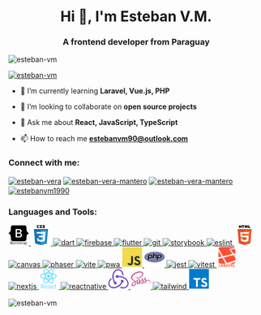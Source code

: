 <h1 align="center">Hi 👋, I'm Esteban V.M.</h1>
<h3 align="center">A frontend developer from Paraguay</h3>

<p align="left"> <img src="https://komarev.com/ghpvc/?username=esteban-vm&label=Profile%20views&color=0e75b6&style=flat" alt="esteban-vm" /> </p>

<p align="left"> <a href="https://github.com/ryo-ma/github-profile-trophy"><img src="https://github-profile-trophy.vercel.app/?username=esteban-vm" alt="esteban-vm" /></a> </p>

- 🌱 I’m currently learning **Laravel, Vue.js, PHP**

- 👯 I’m looking to collaborate on **open source projects**

- 💬 Ask me about **React, JavaScript, TypeScript**

- 📫 How to reach me **estebanvm90@outlook.com**

<h3 align="left">Connect with me:</h3>
<p align="left">
<a href="https://codepen.io/esteban-vera" target="blank" title="codepen" ><img align="center" src="https://raw.githubusercontent.com/rahuldkjain/github-profile-readme-generator/master/src/images/icons/Social/codepen.svg" alt="esteban-vera" height="30" width="40" /></a>
<a href="https://linkedin.com/in/esteban-vera-mantero" target="blank" title="linkedin"><img align="center" src="https://raw.githubusercontent.com/rahuldkjain/github-profile-readme-generator/master/src/images/icons/Social/linked-in-alt.svg" alt="esteban-vera-mantero" height="30" width="40" /></a>
<a href="https://www.freecodecamp.org/EstebanVM" target="blank" title="freecodecamp"><img align="center" src="https://design-style-guide.freecodecamp.org/downloads/fcc_primary_small.svg" alt="esteban-vera-mantero" height="30" width="40" /></a>
<a href="https://codesandbox.com/estebanvm1990" target="blank" title="codesandbox"><img align="center" src="https://raw.githubusercontent.com/rahuldkjain/github-profile-readme-generator/master/src/images/icons/Social/codesandbox.svg" alt="estebanvm1990" height="30" width="40" /></a>
</p>

<h3 align="left">Languages and Tools:</h3>
    <p align="left">
      <a href="https://getbootstrap.com" target="_blank" rel="noreferrer" title="bootstrap">
        <img
          src="https://raw.githubusercontent.com/devicons/devicon/master/icons/bootstrap/bootstrap-plain-wordmark.svg"
          alt="bootstrap"
          width="40"
          height="40"
        />
      </a>
      <a href="https://www.w3schools.com/css/" target="_blank" rel="noreferrer" title="css3">
        <img
          src="https://raw.githubusercontent.com/devicons/devicon/master/icons/css3/css3-original-wordmark.svg"
          alt="css3"
          width="40"
          height="40"
        />
      </a>
      <a href="https://dart.dev" target="_blank" rel="noreferrer" title="dart">
        <img src="https://www.vectorlogo.zone/logos/dartlang/dartlang-icon.svg" alt="dart" width="40" height="40" />
      </a>
      <a href="https://firebase.google.com/" target="_blank" rel="noreferrer" title="firebase">
        <img src="https://www.vectorlogo.zone/logos/firebase/firebase-icon.svg" alt="firebase" width="40" height="40" />
      </a>
      <a href="https://flutter.dev" target="_blank" rel="noreferrer" title="flutter">
        <img
          src="https://www.vectorlogo.zone/logos/flutterio/flutterio-icon.svg"
          alt="flutter"
          width="40"
          height="40"
        />
      </a>
      <a href="https://git-scm.com/" target="_blank" rel="noreferrer" title="git">
        <img src="https://www.vectorlogo.zone/logos/git-scm/git-scm-icon.svg" alt="git" width="40" height="40" />
      </a>
      <a href="https://storybook.js.org/" target="_blank" rel="noreferrer" title="storybook">
        <img src="https://raw.githubusercontent.com/storybookjs/brand/37c5e9bde5c56b69a8c4312de7d60fb3a9d7de9d/icon/icon-storybook-default.svg" alt="storybook" width="40" height="40" />
      </a>
       <a href="https://eslint.org/" target="_blank" rel="noreferrer" title="eslint">
        <img src="https://upload.wikimedia.org/wikipedia/commons/thumb/e/e3/ESLint_logo.svg/324px-ESLint_logo.svg.png" alt="eslint" width="40" height="40" />
      </a>
      <a href="https://www.w3.org/html/" target="_blank" rel="noreferrer" title="html5">
        <img
          src="https://raw.githubusercontent.com/devicons/devicon/master/icons/html5/html5-original-wordmark.svg"
          alt="html5"
          width="40"
          height="40"
        />
      </a>
      <a href="https://www.w3schools.com/html/html5_canvas.asp" target="_blank" rel="noreferrer" title="canvas" >
        <img
          src="https://interview.skyrites.com/wp-content/uploads/2020/03/HTML5-Canvas-620x310.jpg"
          alt="canvas"
          width="40"
          height="40"
        />
      </a>
      <a href="https://phaser.io/" target="_blank" rel="noreferrer" title="phaser">
        <img src="https://phaser.io/images/img.png" alt="phaser" width="40" height="40" />
      </a>
      <a href="https://v2.vitejs.dev/" target="_blank" rel="noreferrer" title="vite">
        <img src="https://v2.vitejs.dev/logo.svg" alt="vite" width="40" height="40" />
      </a>
      <a href="https://developer.mozilla.org/en-US/docs/Web/Progressive_web_apps" target="_blank" rel="noreferrer" title="pwa">
        <img src="https://desarrolloweb.com/storage/tag_images/actual/VkZe5Z1PKYJNbH4fz5IsXSJPDrmFC5fXEaxfaxSF.png" alt="pwa" width="40" height="40" />
      </a>
      <a href="https://developer.mozilla.org/en-US/docs/Web/JavaScript" target="_blank" rel="noreferrer" title="javascript">
        <img
          src="https://raw.githubusercontent.com/devicons/devicon/master/icons/javascript/javascript-original.svg"
          alt="javascript"
          width="40"
          height="40"
        />
      </a>
      <a href="https://www.php.net" target="_blank" rel="noreferrer">
        <img src="https://raw.githubusercontent.com/devicons/devicon/master/icons/php/php-original.svg" alt="php" width="40" height="40"/>
      </a>
      <a href="https://jestjs.io" target="_blank" rel="noreferrer" title="jest">
        <img src="https://www.vectorlogo.zone/logos/jestjsio/jestjsio-icon.svg" alt="jest" width="40" height="40" />
      </a>
      <a href="https://vitest.dev/" target="_blank" rel="noreferrer" title="vitest">
        <img src="https://vitest.dev/logo-shadow.svg" alt="vitest" width="40" height="40" />
      </a>
      <a href="https://laravel.com/" target="_blank" rel="noreferrer" title="laravel">
        <img
          src="https://raw.githubusercontent.com/devicons/devicon/master/icons/laravel/laravel-plain-wordmark.svg"
          alt="laravel"
          width="40"
          height="40"
        />
      </a>
      <a href="https://nextjs.org/" target="_blank" rel="noreferrer" title="nextjs">
        <img src="https://cdn.worldvectorlogo.com/logos/nextjs-2.svg" alt="nextjs" width="40" height="40" />
      </a>
      <a href="https://reactjs.org/" target="_blank" rel="noreferrer" title="react">
        <img
          src="https://raw.githubusercontent.com/devicons/devicon/master/icons/react/react-original-wordmark.svg"
          alt="react"
          width="40"
          height="40"
        />
      </a>
      <a href="https://reactnative.dev/" target="_blank" rel="noreferrer" title="reactnative">
        <img src="https://reactnative.dev/img/header_logo.svg" alt="reactnative" width="40" height="40" />
      </a>
      <a href="https://redux.js.org" target="_blank" rel="noreferrer" title="redux">
        <img
          src="https://raw.githubusercontent.com/devicons/devicon/master/icons/redux/redux-original.svg"
          alt="redux"
          width="40"
          height="40"
        />
      </a>
      <a href="https://sass-lang.com" target="_blank" rel="noreferrer" title="sass">
        <img
          src="https://raw.githubusercontent.com/devicons/devicon/master/icons/sass/sass-original.svg"
          alt="sass"
          width="40"
          height="40"
        />
      </a>
      <a href="https://tailwindcss.com/" target="_blank" rel="noreferrer" title="tailwind">
        <img
          src="https://www.vectorlogo.zone/logos/tailwindcss/tailwindcss-icon.svg"
          alt="tailwind"
          width="40"
          height="40"
        />
      </a>
      <a href="https://www.typescriptlang.org/" target="_blank" rel="noreferrer" title="typescript">
        <img
          src="https://raw.githubusercontent.com/devicons/devicon/master/icons/typescript/typescript-original.svg"
          alt="typescript"
          width="40"
          height="40"
        />
      </a>
    </p>
    <p><img align="center" src="https://github-readme-stats.vercel.app/api/top-langs?username=esteban-vm&show_icons=true&locale=en&layout=compact" alt="esteban-vm" /></p>
